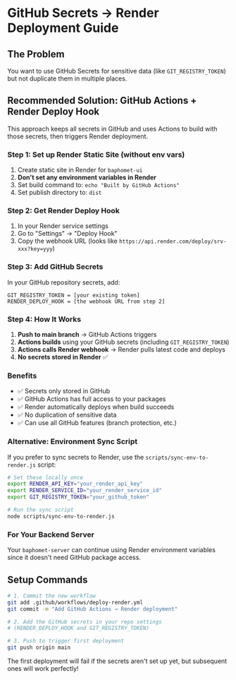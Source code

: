 # GitHub Secrets → Render Deployment Guide

## The Problem
You want to use GitHub Secrets for sensitive data (like `GIT_REGISTRY_TOKEN`) but not duplicate them in multiple places.

## Recommended Solution: GitHub Actions + Render Deploy Hook

This approach keeps all secrets in GitHub and uses Actions to build with those secrets, then triggers Render deployment.

### Step 1: Set up Render Static Site (without env vars)
1. Create static site in Render for `baphomet-ui`
2. **Don't set any environment variables in Render**
3. Set build command to: `echo "Built by GitHub Actions"`
4. Set publish directory to: `dist`

### Step 2: Get Render Deploy Hook
1. In your Render service settings
2. Go to "Settings" → "Deploy Hook"
3. Copy the webhook URL (looks like `https://api.render.com/deploy/srv-xxx?key=yyy`)

### Step 3: Add GitHub Secrets
In your GitHub repository secrets, add:
```
GIT_REGISTRY_TOKEN = [your existing token]
RENDER_DEPLOY_HOOK = [the webhook URL from step 2]
```

### Step 4: How It Works
1. **Push to main branch** → GitHub Actions triggers
2. **Actions builds** using your GitHub secrets (including `GIT_REGISTRY_TOKEN`)
3. **Actions calls Render webhook** → Render pulls latest code and deploys
4. **No secrets stored in Render** ✅

### Benefits
- ✅ Secrets only stored in GitHub
- ✅ GitHub Actions has full access to your packages
- ✅ Render automatically deploys when build succeeds
- ✅ No duplication of sensitive data
- ✅ Can use all GitHub features (branch protection, etc.)

### Alternative: Environment Sync Script
If you prefer to sync secrets to Render, use the `scripts/sync-env-to-render.js` script:

```bash
# Set these locally once
export RENDER_API_KEY="your_render_api_key"
export RENDER_SERVICE_ID="your_render_service_id" 
export GIT_REGISTRY_TOKEN="your_github_token"

# Run the sync script
node scripts/sync-env-to-render.js
```

### For Your Backend Server
Your `baphomet-server` can continue using Render environment variables since it doesn't need GitHub package access.

## Setup Commands

```bash
# 1. Commit the new workflow
git add .github/workflows/deploy-render.yml
git commit -m "Add GitHub Actions → Render deployment"

# 2. Add the GitHub secrets in your repo settings
# (RENDER_DEPLOY_HOOK and GIT_REGISTRY_TOKEN)

# 3. Push to trigger first deployment
git push origin main
```

The first deployment will fail if the secrets aren't set up yet, but subsequent ones will work perfectly!
